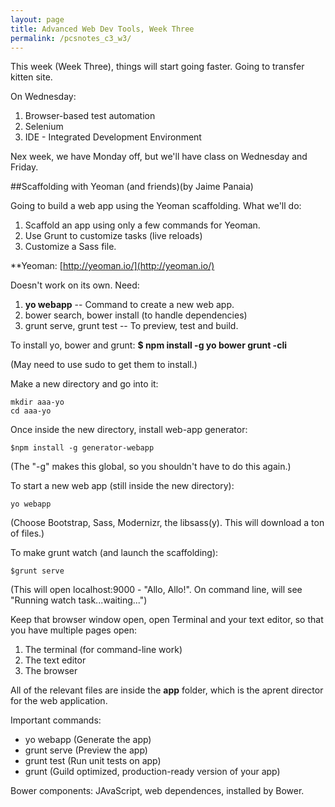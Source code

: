 ```yaml
---
layout: page
title: Advanced Web Dev Tools, Week Three
permalink: /pcsnotes_c3_w3/
---
```


This week (Week Three), things will start going faster. Going to transfer kitten site.

On Wednesday:

1. Browser-based test automation
2. Selenium
3. IDE - Integrated Development Environment

Nex week, we have Monday off, but we'll have class on Wednesday and Friday.

##Scaffolding with Yeoman (and friends)(by Jaime Panaia)

Going to build a web app using the Yeoman scaffolding. What we'll do:

1. Scaffold an app using only a few commands for Yeoman.
2. Use Grunt to customize tasks (live reloads)
3. Customize a Sass file.

**Yeoman: [http://yeoman.io/](http://yeoman.io/)

Doesn't work on its own.  Need:

1. **yo webapp** -- Command to create a new web app.
2. bower search, bower install (to handle dependencies)
3. grunt serve, grunt test -- To preview, test and build.

To install yo, bower and grunt: **$ npm install -g yo bower grunt -cli**

(May need to use sudo to get them to install.)

Make a new directory and go into it:

```
mkdir aaa-yo
cd aaa-yo
```

Once inside the new directory, install web-app generator:

```
$npm install -g generator-webapp
```

(The "-g" makes this global, so you shouldn't have to do this again.)

To start a new web app (still inside the new directory):

```
yo webapp
```

(Choose Bootstrap, Sass, Modernizr, the libsass(y). This will download a ton of files.)

To make grunt watch (and launch the scaffolding):

```
$grunt serve
```

(This will open localhost:9000 - "Allo, Allo!". On command line, will see "Running watch task...waiting...")

Keep that browser window open, open Terminal and your text editor, so that you have multiple pages open:

1. The terminal (for command-line work)
2. The text editor
3. The browser

All of the relevant files are inside the **app** folder, which is the aprent director for the web application.

Important commands:

* yo webapp (Generate the app)
* grunt serve (Preview the app)
* grunt test (Run unit tests on app)
* grunt (Guild optimized, production-ready version of your app)

Bower components: JAvaScript, web dependences, installed by Bower.

